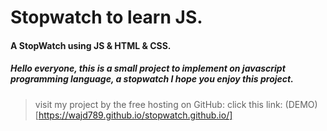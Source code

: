# Stopwatch to learn JS.

#### A StopWatch using JS &amp; HTML &amp; CSS.
##### Hello everyone, this is a small project to implement on javascript programming language, a stopwatch I hope you enjoy this project.

> visit my project by the free hosting on GitHub: click this link:
(DEMO)[https://wajd789.github.io/stopwatch.github.io/]
